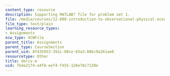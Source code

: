 ```yaml
---
content_type: resource
description: Supporting MATLAB? file for problem set 1.
file: /media/courses/12-808-introduction-to-observational-physical-oceanography-fall-2004/7b4a2174a4f8eef4f455126e78c7120e_deriv.m
file_type: text/plain
learning_resource_types:
- Assignments
ocw_type: OCWFile
parent_title: Assignments
parent_type: CourseSection
parent_uid: 8f435953-391c-88ce-83a3-88bc9a261ae6
resourcetype: Other
title: deriv.m
uid: 7b4a2174-a4f8-eef4-f455-126e78c7120e
---
```


